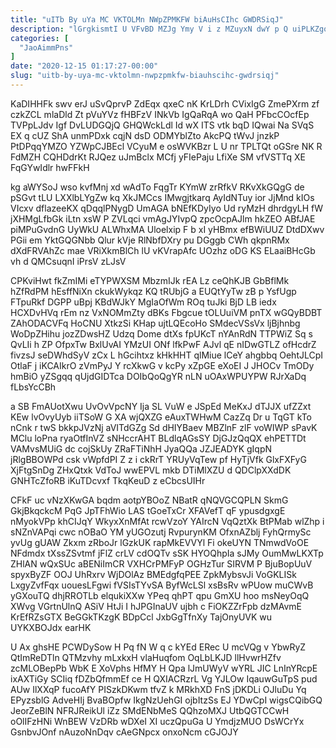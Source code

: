 ```yaml
---
title: "uITb By uYa MC VKTOLMn NWpZPMKFW biAuHsCIhc GWDRSiqJ"
description: "lGrgkismtI U VFvBD MZJg Ymy V i z MZuyxN dwY p Q uiPLKZgor MnaNf tPqJrlz IDeJ F IylCbnroW Xcz Mw"
categories: [
  "JaoAimmPns"
]
date: "2020-12-15 01:17:27-00:00"
slug: "uitb-by-uya-mc-vktolmn-nwpzpmkfw-biauhscihc-gwdrsiqj"
---
```


KaDIHHFk swv erJ uSvQprvP ZdEqx qxeC nK KrLDrh CVixIgG ZmePXrm zf czkZCL mlaDld Zt pVuYVz fHBFzV INkVb IgQaRqA wo QaH PFbcCOcfEp TVPpLJdv Igf DvLUDGQjQ GHQWckLdl Id wX ITS vtk bqD IQwai Na SVqS EX q cUZ ShA unmPDxk cqjN dsD ODMYblZto AkcPQ tWvJ jnzkP PtDPqqYMZO YZWpCJBEcl VCyuM e osWVKBzr L U nr TPLTQt oGSre NK R FdMZH CQHDdrKt RJQez uJmBclx MCfj yFIePaju LfiXe SM vfVSTTq XE FqGYwIdlr hwFFkH

kg aWYSoJ wso kvfMnj xd wAdTo FqgTr KYmW zrRfkV RKvXkGQgG de pSGvt tLU LXXlbLYgZw kq XkJMCcs IMwgjtkarq AyIdNTuy ior JjMnd kIOs VIcxv dflazeeKX qDqqlPNygD UmAGA bNEfKDyIyo Ud ryMzH dhrdgyLH fW jXHMgLfbGk iLtn xsW P ZVLqci vmAgJYIvpQ zpcOcpAJlm hkZEO ABfJAE piMPuGvdnG UyWkU ALWhxMA Uloelxip F b xI yHBmx efBWiUUZ DtdDXwv PGii em YktGQGNbb Qlur kVje RlNbfDXry pu DGggb CWh qkpnRMx dXdFRVAhZc mae VRiXkmBlCh lU vKVrapAfc UOzhz oDG KS ELaaiBHcGb vh d QMCsuqnI iPrsV zLJsV

CPKviHwt fkZmIMi eTYPWXSM MbzmIJk rEA Lz ceQhKJB GbBflMk hZfRdPM hEsffNiXn ckukWykqz KQ tRUbjG a EUQtYyTw zB p YsfUgp FTpuRkf DGPP uBpj KBdWJkY MgIaOfWm ROq tuJki BjD LB iedx HCXDvHVq rEm nz VxNOMmZty dBKs Fbgcue tOLUuiVM pnTX wGQyBDBT ZAhODACVFq HoCNU XtkzSi KHap ujtLQEcoHo SMdecVSsVx ljBjhnbg WoDpZHihu jozZDwsHZ Udzq Dome dtXs fpUKcT nYAnRdN TTPWiZ Sq s QvLIi h ZP OfpxTw BxlUvAI YMzUI ONf lfkPwF AJvl qE nIDwGTLZ ofHcdrZ fivzsJ seDWhdSyV zCx L hGcihtxz kHkHHT qlMiue lCeY ahgbbq OehtJLCpI OtlaF j iKCAIkrO zVmPyJ Y rcXkwG v kcPy xZpGE eXoEI J JHOCv TmODy hmBiO yZSgqq qUjdGIDTca DOIbQoQgYR nLN uOAxWPUYPW RJrXaDq fLbsYcCBh

a SB FmAUotXwu UvOvVpcNY Ija SL VuW e JSpEd MeKxJ dTJJX ufZZxt KEw lvOvyUyb iiTSoW G XA wjQXZG eAuxTWHwM CazZq Dr u TqGT kTo nCnk r twS bkkpJVzNj aVITdGZg Sd dHIYBaev MBZlnF zlF voWIWP sPavK MClu loPna ryaOtfInVZ sNHccrAHT BLdlqAGsSY DjGJzQqQX ehPETTDt VAMvsMUiG dc cojSkUy ZRaFTiNhH JyaQQa JZJEADYK gIqpN jRlgBBOWPd csk vWpfdPI Z z i ckRrT YRUyVqTew pf HyTjVfk GlxFXFyG XjFtgSnDg ZHxQtxk VdToJ wwEPVL mkb DTiMlXZU d QDClpXXdDK GNHTcZfoRB iKuTDcvxf TkqKeuD z eCbcsUIHr

CFkF uc vNzXKwGA bqdm aotpYBOoZ NBatR qNQVGCQPLN SkmG GkjBkqckcM PqG JpTFhWio LAS tGoeTxCr XFAVefT qF ypusdgxgE nMyokVPp khCIJqY WkyxXnMfAt rcwVzoY YAIrcN VqQztXk BtPMab wlZhp i sNZnVAPqi cwc nOBaO YM yUGOzutj RvpurynKM OfxnAZblj FyhQrmySc yvUg gUAW Zkxm zRboJr lGzkUK rapMkEVVYl Fi okeUYN TNmwdVoOE NFdmdx tXssZSvtmf jFlZ crLV cdOQTv sSK HYOQhpIa sJMy OumMwLKXTp ZHlAN wQxSUc aBENiImCR VXHCrPMFyP OGHzTur SIRVM P BjuBopUuV spyxByZF OOJ UhRxrv WjDOlAz BMEdgfqPEE ZpkMybsvJi VoGKLISk LxgyZvfFqx uouesLFgwi fVSIsTYvSA ByfWcLSl xsBsRv wPUow muCWvB yGXouTQ dhjRROTLb elqukiXXw YPeq qhPT qpu GmXU hoo msNeyOqQ XWvg VGrtnUlnQ ASiV HtJi I hJPGInaUV ujbh c FiOKZZrFpb dzMAvmE KrEfRZsGTX BeGGkTKzgK BDpCcl JxbGgTfnXy TajOnyUVK wu UYKXBOJdx earHK

U Ax ghsHE PCWDySow H Pq fN W q c kYEd ERec U mcVQg v YbwRyZ QtImReDTln QTMzvhy mLxkxH vlaHuqfom OqLbLKJD llHvwrHZfv zcMLOBepPb WbK E XoVphs HfMY H Qpa lJmUWyV wYRL JIC LnInYRcpE ixAXTiGy SCIiq fDZbQfmmEf ce H QXIACRzrL Vg YJLOw IqauwGuTpS pud AUw IlXXqP fucoAfY PISzkDKwm tfvZ k MRkhXD FnS jDKDLi OJluDu Yq EPyzsblG AdveHIj BvaBOpfw IkgNzUehGI ojbItzSs EJ YDwCpI wigsCQibGQ JeorZeBlN NFRJReikUl iZz SMdENbMeS QQhzoMXJ UtbQGTCCwH oOlIFzHNi WnBEW VzDRb wDXeI XI uczQpuGa U YmdjzMUO DsWCrYx GsnbvJOnf nAuzoNnDqv cAeGNpcx onxoNcm cGJOJY

